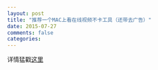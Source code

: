 ```yaml
---
layout: post
title: "推荐一个MAC上看在线视频不卡工具（还带去广告）"
date: 2015-07-27
comments: false
categories: 
---
```

详情猛戳[这里](http://zythum.sinaapp.com/youkuhtml5playerbookmark/)

